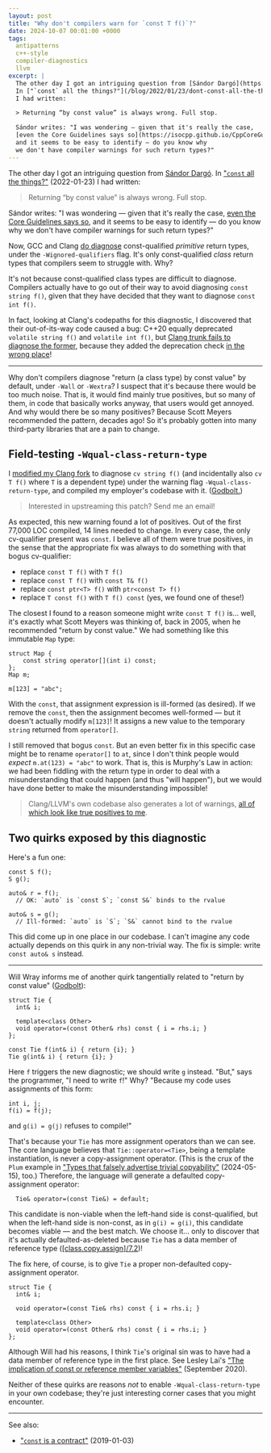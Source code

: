 ```yaml
---
layout: post
title: "Why don't compilers warn for `const T f()`?"
date: 2024-10-07 00:01:00 +0000
tags:
  antipatterns
  c++-style
  compiler-diagnostics
  llvm
excerpt: |
  The other day I got an intriguing question from [Sándor Dargó](https://www.sandordargo.com/).
  In ["`const` all the things?"](/blog/2022/01/23/dont-const-all-the-things/#return-types-never-const) (2022-01-23)
  I had written:

  > Returning “by const value” is always wrong. Full stop.

  Sándor writes: "I was wondering — given that it's really the case,
  [even the Core Guidelines says so](https://isocpp.github.io/CppCoreGuidelines/CppCoreGuidelines#f49-dont-return-const-t),
  and it seems to be easy to identify — do you know why
  we don't have compiler warnings for such return types?"
---
```


The other day I got an intriguing question from [Sándor Dargó](https://www.sandordargo.com/).
In ["`const` all the things?"](/blog/2022/01/23/dont-const-all-the-things/#return-types-never-const) (2022-01-23)
I had written:

> Returning “by const value” is always wrong. Full stop.

Sándor writes: "I was wondering — given that it's really the case,
[even the Core Guidelines says so](https://isocpp.github.io/CppCoreGuidelines/CppCoreGuidelines#f49-dont-return-const-t),
and it seems to be easy to identify — do you know why
we don't have compiler warnings for such return types?"

Now, GCC and Clang [do diagnose](https://godbolt.org/z/cnW7sPKf1)
const-qualified _primitive_ return types,
under the `-⁠Wignored-qualifiers` flag. It's only const-qualified _class_ return types
that compilers seem to struggle with. Why?

It's not because const-qualified class types are difficult to diagnose. Compilers
actually have to go out of their way to avoid diagnosing `const string f()`, given
that they have decided that they want to diagnose `const int f()`.

In fact, looking at Clang's codepaths for this diagnostic, I discovered that
their out-of-its-way code caused a bug:
C++20 equally deprecated `volatile string f()` and `volatile int f()`, but
[Clang trunk fails to diagnose the former](https://github.com/Quuxplusone/llvm-project/issues/39),
because they added the deprecation check [in the wrong place](https://github.com/Quuxplusone/llvm-project/commit/03ecd7e8d27afede512fb3031953008728c4e75d)!

----

Why don't compilers diagnose "return (a class type) by const value" by default, under `-⁠Wall` or `-⁠Wextra`?
I suspect that it's because there would be too much noise. That is, it would find mainly true positives,
but so many of them, in code that basically works anyway, that users would get annoyed.
And why would there be so many positives? Because Scott Meyers recommended the pattern, decades ago!
So it's probably gotten into many third-party libraries that are a pain to change.

## Field-testing `-Wqual-class-return-type`

I [modified my Clang fork](https://github.com/Quuxplusone/llvm-project/commit/37913b77d4a9ecece55de148e24a2726efc1eb8e)
to diagnose `cv string f()` (and incidentally also `cv T f()` where `T` is a dependent type)
under the warning flag `-Wqual-class-return-type`, and compiled my employer's codebase with it.
([Godbolt.](https://godbolt.org/z/1oKnMEd7W))

> Interested in upstreaming this patch? Send me an email!

As expected, this new warning found a lot of positives. Out of the first 77,000 LOC compiled, 14 lines needed to change.
In every case, the only cv-qualifier present was `const`. I believe all of them were true positives,
in the sense that the appropriate fix was always to do something with that bogus cv-qualifier:

- replace `const T f()` with `T f()`
- replace `const T f()` with `const T& f()`
- replace `const ptr<T> f()` with `ptr<const T> f()`
- replace `T const f()` with `T f() const` (yes, we found one of these!)

The closest I found to a reason someone might write `const T f()` is... well,
it's exactly what Scott Meyers was thinking of, back in 2005, when he recommended
"return by const value." We had something like this immutable `Map` type:

    struct Map {
        const string operator[](int i) const;
    };
    Map m;

    m[123] = "abc";

With the `const`, that assignment expression is ill-formed (as desired).
If we remove the `const`, then the assignment becomes well-formed — but it doesn't
actually modify `m[123]`! It assigns a new value to the temporary `string`
returned from `operator[]`.

I still removed that bogus `const`. But an even better fix in this specific case
might be to rename `operator[]` to `at`, since I don't think people
would _expect_ `m.at(123) = "abc"` to work. That is, this is Murphy's Law in action:
we had been fiddling with the return type in order to deal with a misunderstanding
that could happen (and thus "will happen"), but we would have done better to
make the misunderstanding impossible!

> Clang/LLVM's own codebase also generates a lot of warnings,
> [all of which look like true positives to me](https://github.com/Quuxplusone/llvm-project/commit/b5a4e527cf82ed85631fa25ff2699a7e91184c16).


## Two quirks exposed by this diagnostic

Here's a fun one:

    const S f();
    S g();

    auto& r = f();
      // OK: `auto` is `const S`; `const S&` binds to the rvalue

    auto& s = g();
      // Ill-formed: `auto` is `S`; `S&` cannot bind to the rvalue

This did come up in one place in our codebase.
I can't imagine any code actually depends on this quirk in any non-trivial way.
The fix is simple: write `const auto& s` instead.

----

Will Wray informs me of another quirk tangentially related to "return by const value"
([Godbolt](https://godbolt.org/z/jYa4GjEx3)):

    struct Tie {
      int& i;

      template<class Other>
      void operator=(const Other& rhs) const { i = rhs.i; }
    };

    const Tie f(int& i) { return {i}; }
    Tie g(int& i) { return {i}; }

Here `f` triggers the new diagnostic; we should write `g` instead.
"But," says the programmer, "I need to write `f`!" Why?
"Because my code uses assignments of this form:

    int i, j;
    f(i) = f(j);

and `g(i) = g(j)` refuses to compile!"

That's because your `Tie` has more assignment operators than we can see. The core language believes that
`Tie::operator=<Tie>`, being a template instantiation, is never a copy-assignment operator.
(This is the crux of the `Plum` example in
["Types that falsely advertise trivial copyability"](/blog/2024/05/15/false-advertising/) (2024-05-15), too.)
Therefore, the language will generate a defaulted copy-assignment operator:

      Tie& operator=(const Tie&) = default;

This candidate is non-viable when the left-hand side is const-qualified, but when the
left-hand side is non-const, as in `g(i) = g(i)`, this candidate becomes viable —
and the best match. We choose it... only to discover that
it's actually defaulted-as-deleted because `Tie` has a data member of reference type
([[class.copy.assign]/7.2](https://eel.is/c++draft/class.copy.assign#7))!

The fix here, of course, is to give `Tie` a proper non-defaulted copy-assignment operator.

    struct Tie {
      int& i;

      void operator=(const Tie& rhs) const { i = rhs.i; }

      template<class Other>
      void operator=(const Other& rhs) const { i = rhs.i; }
    };

Although Will had his reasons, I think `Tie`'s original sin was to have had a data member of reference type in the first place.
See Lesley Lai's ["The implication of const or reference member variables"](https://lesleylai.info/en/const-and-reference-member-variables/) (September 2020).

Neither of these quirks are reasons _not_ to enable `-Wqual-class-return-type` in your
own codebase; they're just interesting corner cases that you might encounter.

---

See also:

* ["`const` is a contract"](/blog/2019/01/03/const-is-a-contract/) (2019-01-03)
